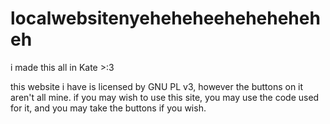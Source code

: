 # localwebsitenyeheheheeheheheheheh
i made this all in Kate >:3

this website i have is licensed by GNU PL v3, however the buttons on it aren't all mine.
if you may wish to use this site, you may use the code used for it, and you may take the buttons if you wish.
